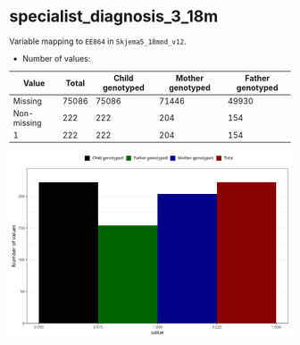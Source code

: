 # specialist_diagnosis_3_18m
Variable mapping to `EE864` in `Skjema5_18mnd_v12`.
- Number of values:

| Value | Total | Child genotyped | Mother genotyped | Father genotyped |
| ----- | ----- | --------------- | ---------------- | ---------------- |
| Missing | 75086 | 75086 | 71446 | 49930 |
| Non-missing | 222 | 222 | 204 | 154 |
| 1 | 222 | 222 | 204 | 154 |



![](specialist_diagnosis_3_18m_n.png)



